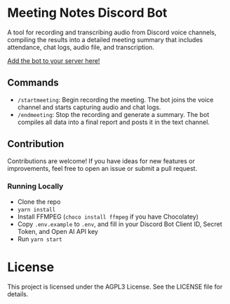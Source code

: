 # Meeting Notes Discord Bot

A tool for recording and transcribing audio from Discord voice channels, compiling the results into a detailed meeting summary that includes attendance, chat logs, audio file, and transcription.

[Add the bot to your server here!](https://discord.com/oauth2/authorize?client_id=1278729036528619633)

## Commands
* `/startmeeting`: Begin recording the meeting. The bot joins the voice channel and starts capturing audio and chat logs.
* `/endmeeting`: Stop the recording and generate a summary. The bot compiles all data into a final report and posts it in the text channel.

## Contribution
Contributions are welcome! If you have ideas for new features or improvements, feel free to open an issue or submit a pull request.

### Running Locally
* Clone the repo
* `yarn install`
* Install FFMPEG (`choco install ffmpeg` if you have Chocolatey)
* Copy `.env.example` to `.env`, and fill in your Discord Bot Client ID, Secret Token, and Open AI API key
* Run `yarn start`

# License
This project is licensed under the AGPL3 License. See the LICENSE file for details.
